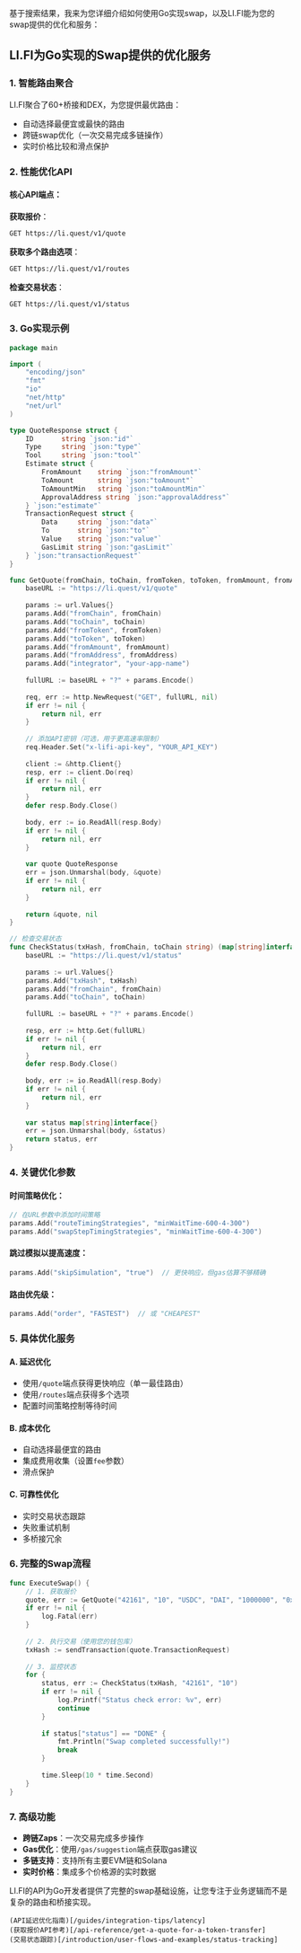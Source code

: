 基于搜索结果，我来为您详细介绍如何使用Go实现swap，以及LI.FI能为您的swap提供的优化和服务：

## LI.FI为Go实现的Swap提供的优化服务

### 1. **智能路由聚合**
LI.FI聚合了60+桥接和DEX，为您提供最优路由：
- 自动选择最便宜或最快的路由
- 跨链swap优化（一次交易完成多链操作）
- 实时价格比较和滑点保护

### 2. **性能优化API**

#### **核心API端点**：

**获取报价**：
```bash
GET https://li.quest/v1/quote
```

**获取多个路由选项**：
```bash
GET https://li.quest/v1/routes
```

**检查交易状态**：
```bash
GET https://li.quest/v1/status
```

### 3. **Go实现示例**

```go
package main

import (
    "encoding/json"
    "fmt"
    "io"
    "net/http"
    "net/url"
)

type QuoteResponse struct {
    ID       string `json:"id"`
    Type     string `json:"type"`
    Tool     string `json:"tool"`
    Estimate struct {
        FromAmount    string `json:"fromAmount"`
        ToAmount      string `json:"toAmount"`
        ToAmountMin   string `json:"toAmountMin"`
        ApprovalAddress string `json:"approvalAddress"`
    } `json:"estimate"`
    TransactionRequest struct {
        Data     string `json:"data"`
        To       string `json:"to"`
        Value    string `json:"value"`
        GasLimit string `json:"gasLimit"`
    } `json:"transactionRequest"`
}

func GetQuote(fromChain, toChain, fromToken, toToken, fromAmount, fromAddress string) (*QuoteResponse, error) {
    baseURL := "https://li.quest/v1/quote"
    
    params := url.Values{}
    params.Add("fromChain", fromChain)
    params.Add("toChain", toChain)
    params.Add("fromToken", fromToken)
    params.Add("toToken", toToken)
    params.Add("fromAmount", fromAmount)
    params.Add("fromAddress", fromAddress)
    params.Add("integrator", "your-app-name")
    
    fullURL := baseURL + "?" + params.Encode()
    
    req, err := http.NewRequest("GET", fullURL, nil)
    if err != nil {
        return nil, err
    }
    
    // 添加API密钥（可选，用于更高速率限制）
    req.Header.Set("x-lifi-api-key", "YOUR_API_KEY")
    
    client := &http.Client{}
    resp, err := client.Do(req)
    if err != nil {
        return nil, err
    }
    defer resp.Body.Close()
    
    body, err := io.ReadAll(resp.Body)
    if err != nil {
        return nil, err
    }
    
    var quote QuoteResponse
    err = json.Unmarshal(body, &quote)
    if err != nil {
        return nil, err
    }
    
    return &quote, nil
}

// 检查交易状态
func CheckStatus(txHash, fromChain, toChain string) (map[string]interface{}, error) {
    baseURL := "https://li.quest/v1/status"
    
    params := url.Values{}
    params.Add("txHash", txHash)
    params.Add("fromChain", fromChain)
    params.Add("toChain", toChain)
    
    fullURL := baseURL + "?" + params.Encode()
    
    resp, err := http.Get(fullURL)
    if err != nil {
        return nil, err
    }
    defer resp.Body.Close()
    
    body, err := io.ReadAll(resp.Body)
    if err != nil {
        return nil, err
    }
    
    var status map[string]interface{}
    err = json.Unmarshal(body, &status)
    return status, err
}
```

### 4. **关键优化参数**

#### **时间策略优化**：
```go
// 在URL参数中添加时间策略
params.Add("routeTimingStrategies", "minWaitTime-600-4-300")
params.Add("swapStepTimingStrategies", "minWaitTime-600-4-300")
```

#### **跳过模拟以提高速度**：
```go
params.Add("skipSimulation", "true")  // 更快响应，但gas估算不够精确
```

#### **路由优先级**：
```go
params.Add("order", "FASTEST")  // 或 "CHEAPEST"
```

### 5. **具体优化服务**

#### **A. 延迟优化**
- 使用`/quote`端点获得更快响应（单一最佳路由）
- 使用`/routes`端点获得多个选项
- 配置时间策略控制等待时间

#### **B. 成本优化**
- 自动选择最便宜的路由
- 集成费用收集（设置`fee`参数）
- 滑点保护

#### **C. 可靠性优化**
- 实时交易状态跟踪
- 失败重试机制
- 多桥接冗余

### 6. **完整的Swap流程**

```go
func ExecuteSwap() {
    // 1. 获取报价
    quote, err := GetQuote("42161", "10", "USDC", "DAI", "1000000", "0xYourAddress")
    if err != nil {
        log.Fatal(err)
    }
    
    // 2. 执行交易（使用您的钱包库）
    txHash := sendTransaction(quote.TransactionRequest)
    
    // 3. 监控状态
    for {
        status, err := CheckStatus(txHash, "42161", "10")
        if err != nil {
            log.Printf("Status check error: %v", err)
            continue
        }
        
        if status["status"] == "DONE" {
            fmt.Println("Swap completed successfully!")
            break
        }
        
        time.Sleep(10 * time.Second)
    }
}
```

### 7. **高级功能**

- **跨链Zaps**：一次交易完成多步操作
- **Gas优化**：使用`/gas/suggestion`端点获取gas建议
- **多链支持**：支持所有主要EVM链和Solana
- **实时价格**：集成多个价格源的实时数据

LI.FI的API为Go开发者提供了完整的swap基础设施，让您专注于业务逻辑而不是复杂的路由和桥接实现。

```suggestions
(API延迟优化指南)[/guides/integration-tips/latency]
(获取报价API参考)[/api-reference/get-a-quote-for-a-token-transfer]
(交易状态跟踪)[/introduction/user-flows-and-examples/status-tracking]
```